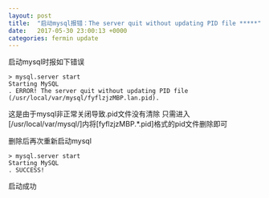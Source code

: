 ```yaml
---
layout: post
title:  "启动mysql报错：The server quit without updating PID file *****"
date:   2017-05-30 23:00:13 +0000
categories: fermin update
---
```


启动mysql时报如下错误

```
> mysql.server start
Starting MySQL
. ERROR! The server quit without updating PID file (/usr/local/var/mysql/fyflzjzMBP.lan.pid).
```

这是由于mysql非正常关闭导致.pid文件没有清除
只需进入[/usr/local/var/mysql/]内将[fyflzjzMBP.*.pid]格式的pid文件删除即可

删除后再次重新启动mysql

```
> mysql.server start
Starting MySQL
. SUCCESS!
```

启动成功

[jekyll-docs]: https://jekyllrb.com/docs/home
[jekyll-gh]:   https://github.com/jekyll/jekyll
[jekyll-talk]: https://talk.jekyllrb.com/
